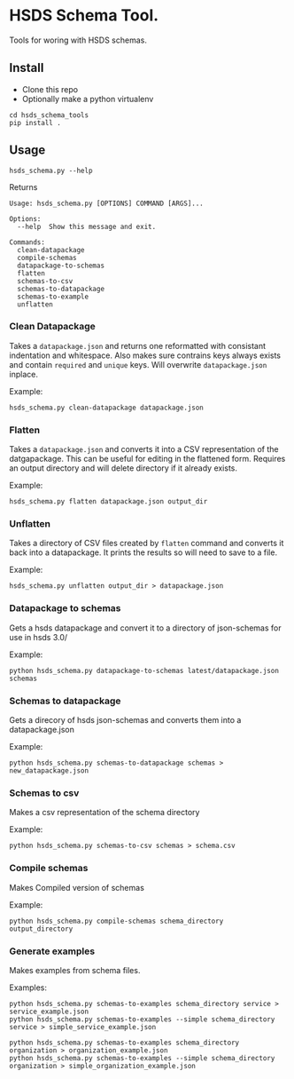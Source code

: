 # HSDS Schema Tool.

Tools for woring with HSDS schemas.


## Install

- Clone this repo
- Optionally make a python virtualenv

```
cd hsds_schema_tools
pip install .
```

## Usage

```
hsds_schema.py --help
```

Returns

```
Usage: hsds_schema.py [OPTIONS] COMMAND [ARGS]...

Options:
  --help  Show this message and exit.

Commands:
  clean-datapackage
  compile-schemas
  datapackage-to-schemas
  flatten
  schemas-to-csv
  schemas-to-datapackage
  schemas-to-example
  unflatten
```

### Clean Datapackage

Takes a ```datapackage.json``` and returns one reformatted with consistant indentation and whitespace.
Also makes sure contrains keys always exists and contain `required` and `unique` keys.
Will overwrite `datapackage.json` inplace.

Example:
```
hsds_schema.py clean-datapackage datapackage.json
```

### Flatten

Takes a ```datapackage.json``` and converts it into a CSV representation of the datgapackage.  This can be useful for editing in the flattened form.  Requires an output directory and will delete directory if it already exists.

Example:
```
hsds_schema.py flatten datapackage.json output_dir
```

### Unflatten

Takes a directory of CSV files created by `flatten` command and converts it back into a datapackage. It prints the results so will need to save to a file.

Example:
```
hsds_schema.py unflatten output_dir > datapackage.json
```


### Datapackage to schemas

Gets a hsds datapackage and convert it to a directory of json-schemas for use in hsds 3.0/

Example:
```
python hsds_schema.py datapackage-to-schemas latest/datapackage.json schemas
```


### Schemas to datapackage

Gets a direcory of hsds json-schemas and converts them into a datapackage.json

Example:
```
python hsds_schema.py schemas-to-datapackage schemas > new_datapackage.json

```

### Schemas to csv

Makes a csv representation of the schema directory

Example:
```
python hsds_schema.py schemas-to-csv schemas > schema.csv
```

### Compile schemas

Makes Compiled version of schemas

Example:
```
python hsds_schema.py compile-schemas schema_directory output_directory 
```

### Generate examples

Makes examples from schema files. 

Examples:
```
python hsds_schema.py schemas-to-examples schema_directory service > service_example.json 
python hsds_schema.py schemas-to-examples --simple schema_directory service > simple_service_example.json

python hsds_schema.py schemas-to-examples schema_directory organization > organization_example.json 
python hsds_schema.py schemas-to-examples --simple schema_directory organization > simple_organization_example.json
```
